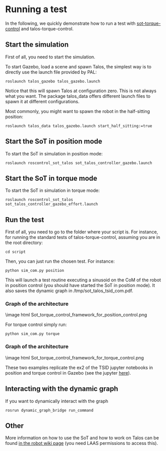 # Running a test

In the following, we quickly demonstrate how to run a test with  <a href="https://github.com/stack-of-tasks/sot-torque-control">sot-torque-control</a> and talos-torque-control.

## Start the simulation

First of all, you need to start the simulation.

To start Gazebo, load a scene and spawn Talos, the simplest way is to directly use the launch file provided by PAL:
```
roslaunch talos_gazebo talos_gazebo.launch
```

Notice that this will spawn Talos at configuration zero. This is not always what you want.
The package talos_data offers different launch files to spawn it at different configurations. 

Most commonly, you might want to spawn the robot in the half-sitting position:
```
roslaunch talos_data talos_gazebo.launch start_half_sitting:=true
```


## Start the SoT in position mode

To start the SoT in simulation in position mode: 
```
roslaunch roscontrol_sot_talos sot_talos_controller_gazebo.launch
```

## Start the SoT in torque mode

To start the SoT in simulation in torque mode: 
```
roslaunch roscontrol_sot_talos sot_talos_controller_gazebo_effort.launch
```

## Run the test

First of all, you need to go to the folder where your script is.
For instance, for running the standard tests of talos-torque-control, assuming you are in the root directory:

```
cd script
```

Then, you can just run the chosen test. For instance:

```
python sim_com.py position
```

This will launch a test routine executing a sinusoid on the CoM of the robot in position control (you should have started the SoT in position mode).
It also saves the dynamic graph in /tmp/sot_talos_tsid_com.pdf.

### Graph of the architecture

\image html Sot_torque_control_framework_for_position_control.png

For torque control simply run:

```
python sim_com.py torque
```
### Graph of the architecture

\image html Sot_torque_control_framework_for_torque_control.png

These two examples replicate the ex2 of the TSID jupyter notebooks in position and torque control in Gazebo (see the jupyter <a href="https://github.com/stack-of-tasks/tsid/blob/master/exercizes/notebooks/TSID_ex2.ipynb">here</a>). 


## Interacting with the dynamic graph

If you want to dynamically interact with the graph

```
rosrun dynamic_graph_bridge run_command
```

## Other

More information on how to use the SoT and how to work on Talos can be found <a href="https://wiki.laas.fr/robots/Pyrene">in the robot wiki page</a> (you need LAAS permissions to access this).


